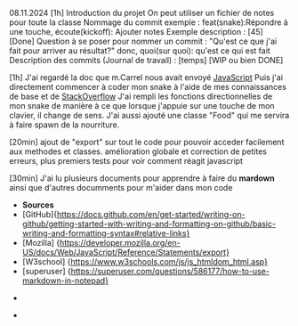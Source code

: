 
08.11.2024
[1h]
Introduction du projet
On peut utiliser un fichier de notes pour toute la classe
Nommage du commit exemple : feat(snake):Répondre à une touche, écoute(kickoff): Ajouter notes
Exemple description : [45] [Done]
Question à se poser pour nommer un commit : "Qu'est ce que j'ai fait pour arriver au résultat?" donc, quoi(sur quoi): qu'est ce qui est fait
Description des commits (Journal de travail) : [temps] [WIP ou bien DONE]

[1h]
J'ai regardé la doc que m.Carrel nous avait envoyé [JavaScript](https://fr.javascript.info/)
Puis j'ai directement commencer à coder mon snake à l'aide de mes connaissances de base et de [StackOverflow](https://stackoverflow.com/questions/4416505/how-to-take-keyboard-input-in-javascript)
J'ai rempli les fonctions directionnelles de mon snake de manière à ce que lorsque j'appuie sur une touche de mon clavier, il change de sens.
J'ai aussi ajouté une classe "Food" qui me servira à faire spawn de la nourriture.

[20min]
ajout de "export" sur tout le code pour pouvoir acceder facilement aux methodes et classes.
amélioration globale et correction de petites erreurs, plus premiers tests pour voir comment réagit javascript

[30min]
J'ai lu plusieurs documents pour apprendre à faire du **mardown** ainsi que d'autres documments pour m'aider dans mon code
- **Sources**
- [GitHub]{https://docs.github.com/en/get-started/writing-on-github/getting-started-with-writing-and-formatting-on-github/basic-writing-and-formatting-syntax#relative-links}
- [Mozilla] {https://developer.mozilla.org/en-US/docs/Web/JavaScript/Reference/Statements/export}
- [W3school] {https://www.w3schools.com/js/js_htmldom_html.asp}
- [superuser] {https://superuser.com/questions/586177/how-to-use-markdown-in-notepad}

*
+